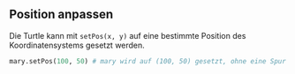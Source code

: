 ## Position anpassen

Die Turtle kann mit `setPos(x, y)` auf eine bestimmte Position des Koordinatensystems gesetzt werden.

```python
mary.setPos(100, 50) # mary wird auf (100, 50) gesetzt, ohne eine Spur zu hinterlassen
```
